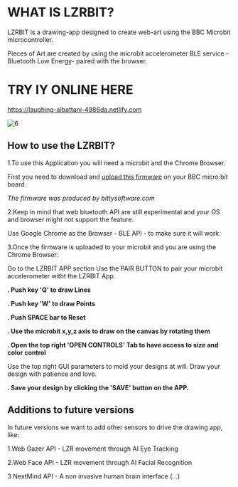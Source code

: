 # WHAT IS LZRBIT?

LZRBIT is a drawing-app designed to create web-art using the BBC Microbit microcontroller.

Pieces of Art are created by using the microbit accelerometer BLE service - Bluetooth Low Energy- paired with the browser.

# TRY IY ONLINE HERE
https://laughing-albattani-4986da.netlify.com

![6](https://user-images.githubusercontent.com/17754060/72579831-3dc1e580-38a8-11ea-8101-523e31efd9d4.png)

## How to use the LZRBIT?

1.To use this Application you will need a microbit and the Chrome Browser.

First you need to download and [upload this firmware](https://drive.google.com/uc?id=0B2Ud_NaMFsQSdm1BMVMtN3F4a3c&export=download) on your BBC micro:bit board.

*The firmware was produced by bittysoftware.com*

2.Keep in mind that web bluetooth API are still experimental and your OS and browser might not support the feature.

Use Google Chrome as the Browser - BLE API - to make sure it will work.

3.Once the firmware is uploaded to your microbit and you are using the Chrome Browser:

Go to the LZRBIT APP section
Use the PAIR BUTTON to pair your microbit accelerometer witht the LZRBIT App.

**. Push key 'Q' to draw Lines**

**. Push key 'W' to draw Points**

**. Push SPACE bar to Reset**

**. Use the microbit x,y,z axis to draw on the canvas by rotating them**

**. Open the top right 'OPEN CONTROLS' Tab to have access to size and color control**

Use the top right GUI parameters to mold your designs at will. Draw your design with patience and love.

**. Save your design by clicking the 'SAVE' button on the APP.**

## Additions to future versions

In future versions we want to add other sensors to drive the drawing app, like:

1.Web Gazer API - LZR movement through AI Eye Tracking

2.Web Face API - LZR movement through AI Facial Recognition

3 NextMind API - A non invasive human brain interface (...)
